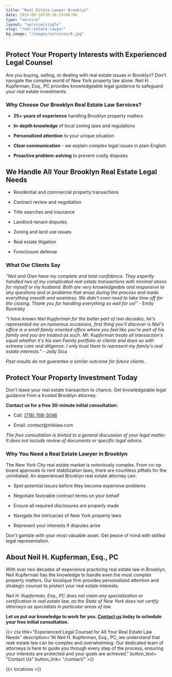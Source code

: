 ```yaml
---
title: "Real Estate Lawyer Brooklyn"
date: 2019-09-16T10:30:13+06:00
type: "service"
layout: "service/single"
slug: "real-estate-lawyer"
bg_image: "/images/services/8.jpg"
---
```


## **Protect Your Property Interests with Experienced Legal Counsel**

Are you buying, selling, or dealing with real estate issues in Brooklyn? Don't navigate the complex world of New York property law alone. Neil H. Kupferman, Esq., PC provides knowledgeable legal guidance to safeguard your real estate investments.


### **Why Choose Our Brooklyn Real Estate Law Services?**

- **25+ years of experience** handling Brooklyn property matters

- **In-depth knowledge** of local zoning laws and regulations

- **Personalized attention** to your unique situation

- **Clear communication** - we explain complex legal issues in plain English

- **Proactive problem-solving** to prevent costly disputes


## **We Handle All Your Brooklyn Real Estate Legal Needs**

- Residential and commercial property transactions

- Contract review and negotiation

- Title searches and insurance

- Landlord-tenant disputes

- Zoning and land use issues

- Real estate litigation

- Foreclosure defense


### **What Our Clients Say**

<div class="testimonials-small">

*"Neil and Oren have my complete and total confidence. They expertly handled two of my complicated real estate transactions with minimal stress for myself or my husband. Both are very knowledgeable and responsive to any questions and or problems that arose during the process and made everything smooth and seamless. We didn't even need to take time off for the closing. Thank you for handling everything so well for us!"* - Emily Ruvinsky

*"I have known Niel Kupferman for the better part of two decades, he's represented me on numerous occasions, first thing you'll discover is Niel's office is a small family oriented office where you feel like you're part of his family and you are treated as such. Mr. Kupferman treats all transaction's equal whether it's his own Family portfolio or clients and does so with extreme care and diligence. I only trust them to represent my family's real estate interests."* - Jody Sica

_Past results do not guarantee a similar outcome for future clients._

</div>


## **Protect Your Property Investment Today**

Don't leave your real estate transaction to chance. Get knowledgeable legal guidance from a trusted Brooklyn attorney.

**Contact us for a free 30-minute initial consultation:**

- Call: [<span class="clickable-phone">(718) 768-3046</span>](tel:+17187683046)

- Email: contact\@nhklaw\.com

_The free consultation is limited to a general discussion of your legal matter. It does not include review of documents or specific legal advice._


### **Why You Need a Real Estate Lawyer in Brooklyn**

The New York City real estate market is notoriously complex. From co-op board approvals to rent stabilization laws, there are countless pitfalls for the uninitiated. An experienced Brooklyn real estate attorney can:

- Spot potential issues before they become expensive problems

- Negotiate favorable contract terms on your behalf

- Ensure all required disclosures are properly made

- Navigate the intricacies of New York property laws

- Represent your interests if disputes arise

Don't gamble with your most valuable asset. Get peace of mind with skilled legal representation.


## **About Neil H. Kupferman, Esq., PC**

With over two decades of experience practicing real estate law in Brooklyn, Neil Kupferman has the knowledge to handle even the most complex property matters. Our boutique firm provides personalized attention and strategic counsel to protect your real estate interests.

_Neil H. Kupferman, Esq., PC does not claim any specialization or certification in real estate law, as the State of New York does not certify attorneys as specialists in particular areas of law\._

**Let us put our knowledge to work for you. [Contact us](/contact/) today to schedule your free initial consultation.**


{{< cta title="Experienced Legal Counsel for All Your Real Estate Law Needs" 
  description="At Neil H. Kupferman, Esq., PC, we understand that reak estate law can be complex and overwhelming. Our dedicated team of attorneys is here to guide you through every step of the process, ensuring your interests are protected and your goals are achieved."
  button_text= "Contact Us"
  button_link= "/contact/" >}}

<div style="display: none;" aria-hidden="true">
<iframe width="100%" height="315" src="https://www.youtube.com/embed/oyEFeYEfOBU?si=MAbiyXKgU48IekBV" title="YouTube video player" frameborder="0" allow="accelerometer; autoplay; clipboard-write; encrypted-media; gyroscope; picture-in-picture; web-share" referrerpolicy="strict-origin-when-cross-origin" allowfullscreen></iframe></div>

{{< locations >}}